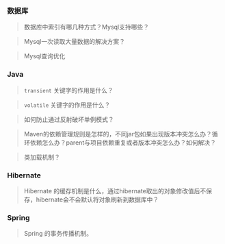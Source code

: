 ### 数据库

> 数据库中索引有哪几种方式？Mysql支持哪些？

> Mysql一次读取大量数据的解决方案？

> Mysql查询优化


### Java

> `transient` 关键字的作用是什么？

> `volatile` 关键字的作用是什么？

> 如何防止通过反射破坏单例模式？

> Maven的依赖管理规则是怎样的，不同jar包如果出现版本冲突怎么办？循环依赖怎么办？parent与项目依赖重复或者版本冲突怎么办？如何解决？

> 类加载机制？

### Hibernate

> Hibernate 的缓存机制是什么，通过hibernate取出的对象修改值后不保存，hibernate会不会默认将对象刷新到数据库中？


### Spring

>Spring 的事务传播机制。
